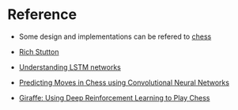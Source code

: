 # Reference

* Some design and implementations can be refered to [chess](https://github.com/ashish1294/ChessOOP)

* [Rich Stutton](https://webdocs.cs.ualberta.ca/~sutton/book/ebook/the-book.html)

* [Understanding LSTM networks](http://colah.github.io/posts/2015-08-Understanding-LSTMs/)

* [Predicting Moves in Chess using Convolutional Neural Networks](http://cs231n.stanford.edu/reports/ConvChess.pdf)

* [Giraffe: Using Deep Reinforcement Learning to Play Chess](https://arxiv.org/pdf/1509.01549v2.pdf)
